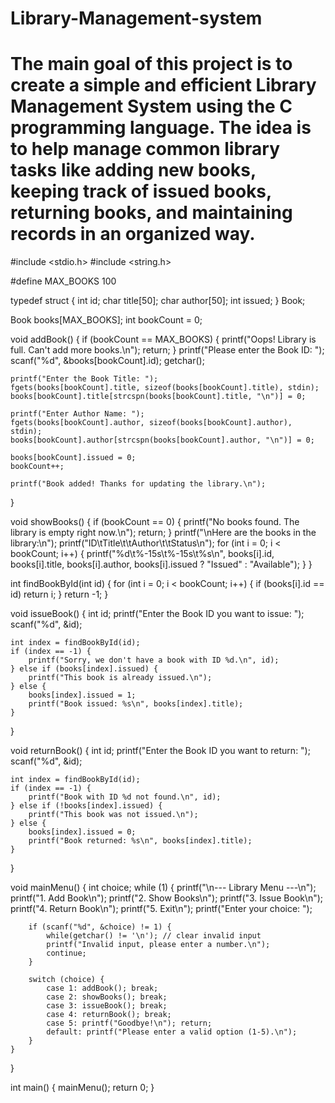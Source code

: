 # Library-Management-system
# The main goal of this project is to create a simple and efficient Library Management System using the C programming language. The idea is to help manage common library tasks like adding new books, keeping track of issued books, returning books, and maintaining records in an organized way. 
#include <stdio.h>
#include <string.h>

#define MAX_BOOKS 100

typedef struct {
    int id;
    char title[50];
    char author[50];
    int issued;
} Book;

Book books[MAX_BOOKS];
int bookCount = 0;

void addBook() {
    if (bookCount == MAX_BOOKS) {
        printf("Oops! Library is full. Can't add more books.\n");
        return;
    }
    printf("Please enter the Book ID: ");
    scanf("%d", &books[bookCount].id);
    getchar();

    printf("Enter the Book Title: ");
    fgets(books[bookCount].title, sizeof(books[bookCount].title), stdin);
    books[bookCount].title[strcspn(books[bookCount].title, "\n")] = 0;

    printf("Enter Author Name: ");
    fgets(books[bookCount].author, sizeof(books[bookCount].author), stdin);
    books[bookCount].author[strcspn(books[bookCount].author, "\n")] = 0;

    books[bookCount].issued = 0;
    bookCount++;

    printf("Book added! Thanks for updating the library.\n");
}

void showBooks() {
    if (bookCount == 0) {
        printf("No books found. The library is empty right now.\n");
        return;
    }
    printf("\nHere are the books in the library:\n");
    printf("ID\tTitle\t\tAuthor\t\tStatus\n");
    for (int i = 0; i < bookCount; i++) {
        printf("%d\t%-15s\t%-15s\t%s\n",
            books[i].id,
            books[i].title,
            books[i].author,
            books[i].issued ? "Issued" : "Available");
    }
}

int findBookById(int id) {
    for (int i = 0; i < bookCount; i++) {
        if (books[i].id == id) return i;
    }
    return -1;
}

void issueBook() {
    int id;
    printf("Enter the Book ID you want to issue: ");
    scanf("%d", &id);

    int index = findBookById(id);
    if (index == -1) {
        printf("Sorry, we don't have a book with ID %d.\n", id);
    } else if (books[index].issued) {
        printf("This book is already issued.\n");
    } else {
        books[index].issued = 1;
        printf("Book issued: %s\n", books[index].title);
    }
}

void returnBook() {
    int id;
    printf("Enter the Book ID you want to return: ");
    scanf("%d", &id);

    int index = findBookById(id);
    if (index == -1) {
        printf("Book with ID %d not found.\n", id);
    } else if (!books[index].issued) {
        printf("This book was not issued.\n");
    } else {
        books[index].issued = 0;
        printf("Book returned: %s\n", books[index].title);
    }
}

void mainMenu() {
    int choice;
    while (1) {
        printf("\n--- Library Menu ---\n");
        printf("1. Add Book\n");
        printf("2. Show Books\n");
        printf("3. Issue Book\n");
        printf("4. Return Book\n");
        printf("5. Exit\n");
        printf("Enter your choice: ");
        
        if (scanf("%d", &choice) != 1) {
            while(getchar() != '\n'); // clear invalid input
            printf("Invalid input, please enter a number.\n");
            continue;
        }

        switch (choice) {
            case 1: addBook(); break;
            case 2: showBooks(); break;
            case 3: issueBook(); break;
            case 4: returnBook(); break;
            case 5: printf("Goodbye!\n"); return;
            default: printf("Please enter a valid option (1-5).\n");
        }
    }
}

int main() {
    mainMenu();
    return 0;
}
